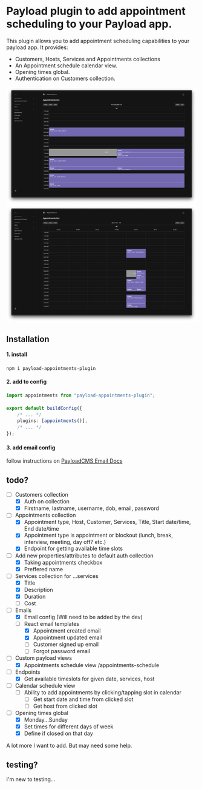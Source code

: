 # Payload plugin to add appointment scheduling to your Payload app.

This plugin allows you to add appointment scheduling capabilities to your payload app. It provides:
- Customers, Hosts, Services and Appointments collections
- An Appointment schedule calendar view.
- Opening times global.
- Authentication on Customers collection.

![Appointments List day](./images/appointments-list-day.png)
![Appointments List week](./images/appointments-list-week.png)

## Installation

#### 1. install

`npm i payload-appointments-plugin`

#### 2. add to config

```typescript
import appointments from "payload-appointments-plugin";

export default buildConfig({
	/* ... */
	plugins: [appointments()],
	/* ... */
});
```

#### 3. add email config

follow instructions on [PayloadCMS Email Docs](https://payloadcms.com/docs/email/overview)

## todo?

- [ ] Customers collection
  - [x] Auth on collection
  - [x] Firstname, lastname, username, dob, email, password
- [ ] Appointments collection
  - [x] Appointment type, Host, Customer, Services, Title, Start date/time, End date/time
  - [x] Appointment type is appointment or blockout (lunch, break, interview, meeting, day off? etc.)
  - [x] Endpoint for getting available time slots 
- [ ] Add new properties/attributes to default auth collection
  - [x] Taking appointments checkbox
  - [x] Preffered name
- [ ] Services collection for ...services
  - [x] Title
  - [x] Description
  - [x] Duration
  - [ ] Cost
- [ ] Emails
  - [x] Email config (Will need to be added by the dev)
  - [ ] React email templates
    - [x] Appointment created email
    - [x] Appointment updated email
    - [ ] Customer signed up email
    - [ ] Forgot password email
- [ ] Custom payload views
  - [x] Appointments schedule view /appointments-schedule
- [ ] Endpoints
  - [x] Get available timeslots for given date, services, host
- [ ] Calendar schedule view
  - [ ] Ability to add appointments by clicking/tapping slot in calendar
    - [ ] Get start date and time from clicked slot
    - [ ] Get host from clicked slot
- [ ] Opening times global
  - [x] Monday...Sunday
  - [x] Set times for different days of week
  - [x] Define if closed on that day

A lot more I want to add. But may need some help.

## testing?

I'm new to testing...
